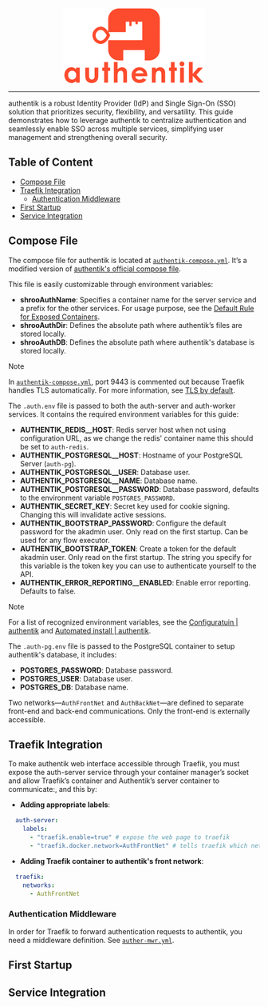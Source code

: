 <p align="center">
<img height="150" title="Authentik" src="/docs/assets/img/authentik.logo.svg" alt="">
</p>

---

authentik is a robust Identity Provider (IdP) and Single Sign-On (SSO) solution that prioritizes security, flexibility, and versatility. This guide demonstrates how to leverage authentik to centralize authentication and seamlessly enable SSO across multiple services, simplifying user management and strengthening overall security.

## Table of Content

- [Compose File](#compose-file)
- [Traefik Integration](#traefik-integration)
  - [Authentication Middleware](#authentication-middleware)
- [First Startup](#first-startup)
- [Service Integration](#service-integration)

## Compose File

The compose file for authentik is located at [`authentik-compose.yml`](/services/authentik/authentik-compose.yml). It’s a modified version of [authentik's official compose file](https://docs.goauthentik.io/docs/install-config/install/docker-compose).

This file is easily customizable through environment variables:

- **shrooAuthName**: Specifies a container name for the server service and a prefix for the other services. For usage purpose, see the [Default Rule for Exposed Containers](default-rule-for-exposed-containers).
- **shrooAuthDir**: Defines the absolute path where authentik’s files are stored locally.
- **shrooAuthDB**: Defines the absolute path where authentik's database is stored locally.

> [!NOTE]
> In [`authentik-compose.yml`](/services/authentik/authentik-compose.yml), port 9443 is commented out because Traefik handles TLS automatically. For more information, see [TLS by default](#tls-connections-by-default).

The `.auth.env` file is passed to both the auth-server and auth-worker services. It contains the required environment variables for this guide:

- **AUTHENTIK_REDIS__HOST**: Redis server host when not using configuration URL, as we change the redis' container name this should be set to `auth-redis`.
- **AUTHENTIK_POSTGRESQL__HOST**: Hostname of your PostgreSQL Server (`auth-pg`).
- **AUTHENTIK_POSTGRESQL__USER**: Database user.
- **AUTHENTIK_POSTGRESQL__NAME**: Database name.
- **AUTHENTIK_POSTGRESQL__PASSWORD**: Database password, defaults to the environment variable `POSTGRES_PASSWORD`.
- **AUTHENTIK_SECRET_KEY**: Secret key used for cookie signing. Changing this will invalidate active sessions.
- **AUTHENTIK_BOOTSTRAP_PASSWORD**: Configure the default password for the akadmin user. Only read on the first startup. Can be used for any flow executor.
- **AUTHENTIK_BOOTSTRAP_TOKEN**: Create a token for the default akadmin user. Only read on the first startup. The string you specify for this variable is the token key you can use to authenticate yourself to the API.
- **AUTHENTIK_ERROR_REPORTING__ENABLED**: Enable error reporting. Defaults to false.

> [!NOTE]
> For a list of recognized environment variables, see the [Configuratuin | authentik](https://docs.goauthentik.io/docs/install-config/configuration/) and [Automated install | authentik](https://docs.goauthentik.io/docs/install-config/automated-install).

The `.auth-pg.env` file is passed to the PostgreSQL container to setup authentik's database, it includes:

- **POSTGRES_PASSWORD**: Database password.
- **POSTGRES_USER**: Database user.
- **POSTGRES_DB**: Database name.

Two networks—`AuthFrontNet` and `AuthBackNet`—are defined to separate front-end and back-end communications. Only the front-end is externally accessible.

## Traefik Integration

To make authentik web interface accessible through Traefik, you must expose the auth-server service through your container manager’s socket and allow Traefik’s container and Authentik’s server container to communicate:, and this by:

- **Adding appropriate labels**:

```yml
  auth-server:
    labels:
      - "traefik.enable=true" # expose the web page to traefik
      - "traefik.docker.network=AuthFrontNet" # tells traefik which network to use to communication with `auth-server`
```

- **Adding Traefik container to authentik's front network**:

```yml
  traefik:
    networks:
      - AuthFrontNet
```

### Authentication Middleware

In order for Traefik to forward authentication requests to authentik, you need a middleware definition. See [`auther-mwr.yml`](/services/authentik/auther-mwr.yml).

## First Startup

## Service Integration
